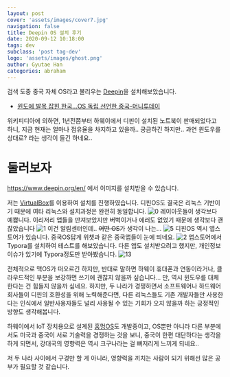 ```yaml
---
layout: post
cover: 'assets/images/cover7.jpg'
navigation: false
title: Deepin OS 설치 후기
date: 2020-09-12 10:18:00
tags: dev
subclass: 'post tag-dev'
logo: 'assets/images/ghost.png'
author: Gyutae Han
categories: abraham
---
```


검색 도중 중국 자체 OS라고 불리우는 [Deepin](https://en.wikipedia.org/wiki/Deepin)을 설치해보았습니다.  

- [윈도에 발목 잡힌 한국…OS 독립 선언한 중국-머니투데이](https://news.mt.co.kr/mtview.php?no=2020011715132552031) 

위키피디아에 의하면, 1년전쯤부터 하웨이에서 디핀이 설치된 노트북이 판매되었다고 하니, 지금 현재는 얼마나 점유율을 차지하고 있을까.. 궁금하긴 하지만.. 과연 윈도우를 상대로? 라는 생각이 들긴 하네요..

# 둘러보자

https://www.deepin.org/en/ 에서 이미지를 설치받을 수 있습니다.

저는 [VirtualBox](https://www.virtualbox.org/)를 이용하여 설치를 진행하였습니다. 
디핀OS도 결국은 리눅스 기반이기 때문에 여타 리눅스와 설치과정은 완전히 동일합니다.
![0](http://localhost/content/images/2020/09/0.png)
레이아웃들이 생각보다 예쁩니다. 
이리저리 앱들을 만져보았지만 버벅이거나 에러도 없었기 때문에 생각보다 괜찮았습니다
![1](http://localhost/content/images/2020/09/1.png)
이건 알림센터인데.. ~~어떤 OS~~가 생각이 나는... 
![5](http://localhost/content/images/2020/09/5.png)
디핀OS 역시 앱스토어가 있습니다. 중국OS답게 위챗과 같은 중국앱들이  눈에 띄네요.
![2](http://localhost/content/images/2020/09/2.png)
앱스토어에서 Typora를 설치하여 테스트를 해보았습니다.
다른 앱도 설치받으려고 했지만, 개인정보 이슈가 있기에 Typora정도만 받아봤습니다.
![13](http://localhost/content/images/2020/09/13.png)

전체적으로 맥OS가 떠오르긴 하지만, 반대로 말하면 하웨이 휴대폰과 연동이라거나, 클라우드적인 부분을 보강하면 쓰기에 괜찮지 않을까 싶습니다... 만, 역시 윈도우를 대체한다는 건 힘들지 않을까 싶네요. 
하지만, 두 나라가 경쟁하면서 소프트웨어나 하드웨어 회사들이 디핀의 호환성을 위해 노력해준다면, 다른 리눅스들도 기존 개발자들만 사용한다는 인식에서 일반사용자들도 널리 사용될 수 있는 기회가 오지 않을까 하는 긍정적인 방향도 생각해봅니다.

하웨이에서 IoT 장치용으로 설계된 [훙멍OS](https://en.wikipedia.org/wiki/Harmony_OS)도 개발중이고, OS뿐만 아니라 다른 부분에서도 미국과 중국이 서로 기술력을 경쟁하는 것을 보니, 중국이 한편 대단하다는 생각을 하게 되면서, 강대국의 영향력은 역시 크구나라는 걸 뼈저리게 느끼게 되네요..

저 두 나라 사이에서 구경만 할 게 아니라, 영향력을 끼치는 사람이 되기 위해선 많은 공부가 필요할 것 같습니다.